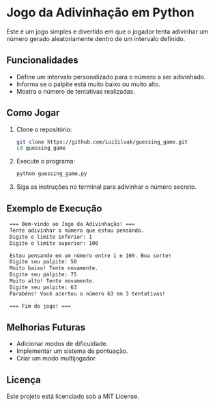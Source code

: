 # Jogo da Adivinhação em Python

Este é um jogo simples e divertido em que o jogador tenta adivinhar um número gerado aleatoriamente dentro de um intervalo definido.

## Funcionalidades

- Define um intervalo personalizado para o número a ser adivinhado.
- Informa se o palpite está muito baixo ou muito alto.
- Mostra o número de tentativas realizadas.

## Como Jogar

1. Clone o repositório:
   ```bash
   git clone https://github.com/LuiSilvak/guessing_game.git
   cd guessing_game

2. Execute o programa:
    ```bash
    python guessing_game.py

3. Siga as instruções no terminal para adivinhar o número secreto.

## Exemplo de Execução
   ```bash
    === Bem-vindo ao Jogo da Adivinhação! ===
    Tente adivinhar o número que estou pensando.
    Digite o limite inferior: 1
    Digite o limite superior: 100

    Estou pensando em um número entre 1 e 100. Boa sorte!
    Digite seu palpite: 50
    Muito baixo! Tente novamente.
    Digite seu palpite: 75
    Muito alto! Tente novamente.
    Digite seu palpite: 63
    Parabéns! Você acertou o número 63 em 3 tentativas!

    === Fim do jogo! ===
   ```

## Melhorias Futuras

- Adicionar modos de dificuldade.
- Implementar um sistema de pontuação.
- Criar um modo multijogador.

## Licença

Este projeto está licenciado sob a MIT License.



